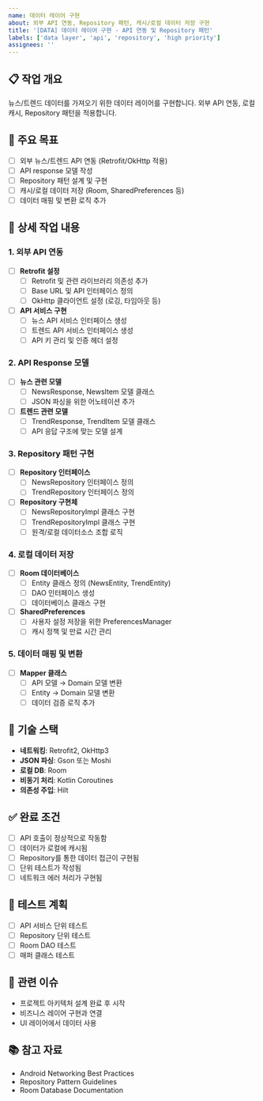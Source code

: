 ```yaml
---
name: 데이터 레이어 구현
about: 외부 API 연동, Repository 패턴, 캐시/로컬 데이터 저장 구현
title: '[DATA] 데이터 레이어 구현 - API 연동 및 Repository 패턴'
labels: ['data layer', 'api', 'repository', 'high priority']
assignees: ''
---
```


## 📋 작업 개요
뉴스/트렌드 데이터를 가져오기 위한 데이터 레이어를 구현합니다. 외부 API 연동, 로컬 캐시, Repository 패턴을 적용합니다.

## 🎯 주요 목표
- [ ] 외부 뉴스/트렌드 API 연동 (Retrofit/OkHttp 적용)
- [ ] API response 모델 작성
- [ ] Repository 패턴 설계 및 구현
- [ ] 캐시/로컬 데이터 저장 (Room, SharedPreferences 등)
- [ ] 데이터 매핑 및 변환 로직 추가

## 📝 상세 작업 내용

### 1. 외부 API 연동
- [ ] **Retrofit 설정**
  - [ ] Retrofit 및 관련 라이브러리 의존성 추가
  - [ ] Base URL 및 API 인터페이스 정의
  - [ ] OkHttp 클라이언트 설정 (로깅, 타임아웃 등)
- [ ] **API 서비스 구현**
  - [ ] 뉴스 API 서비스 인터페이스 생성
  - [ ] 트렌드 API 서비스 인터페이스 생성
  - [ ] API 키 관리 및 인증 헤더 설정

### 2. API Response 모델
- [ ] **뉴스 관련 모델**
  - [ ] NewsResponse, NewsItem 모델 클래스
  - [ ] JSON 파싱을 위한 어노테이션 추가
- [ ] **트렌드 관련 모델**
  - [ ] TrendResponse, TrendItem 모델 클래스
  - [ ] API 응답 구조에 맞는 모델 설계

### 3. Repository 패턴 구현
- [ ] **Repository 인터페이스**
  - [ ] NewsRepository 인터페이스 정의
  - [ ] TrendRepository 인터페이스 정의
- [ ] **Repository 구현체**
  - [ ] NewsRepositoryImpl 클래스 구현
  - [ ] TrendRepositoryImpl 클래스 구현
  - [ ] 원격/로컬 데이터소스 조합 로직

### 4. 로컬 데이터 저장
- [ ] **Room 데이터베이스**
  - [ ] Entity 클래스 정의 (NewsEntity, TrendEntity)
  - [ ] DAO 인터페이스 생성
  - [ ] 데이터베이스 클래스 구현
- [ ] **SharedPreferences**
  - [ ] 사용자 설정 저장을 위한 PreferencesManager
  - [ ] 캐시 정책 및 만료 시간 관리

### 5. 데이터 매핑 및 변환
- [ ] **Mapper 클래스**
  - [ ] API 모델 → Domain 모델 변환
  - [ ] Entity → Domain 모델 변환
  - [ ] 데이터 검증 로직 추가

## 🔧 기술 스택
- **네트워킹**: Retrofit2, OkHttp3
- **JSON 파싱**: Gson 또는 Moshi
- **로컬 DB**: Room
- **비동기 처리**: Kotlin Coroutines
- **의존성 주입**: Hilt

## ✅ 완료 조건
- [ ] API 호출이 정상적으로 작동함
- [ ] 데이터가 로컬에 캐시됨
- [ ] Repository를 통한 데이터 접근이 구현됨
- [ ] 단위 테스트가 작성됨
- [ ] 네트워크 에러 처리가 구현됨

## 🧪 테스트 계획
- [ ] API 서비스 단위 테스트
- [ ] Repository 단위 테스트  
- [ ] Room DAO 테스트
- [ ] 매퍼 클래스 테스트

## 🔗 관련 이슈
- 프로젝트 아키텍처 설계 완료 후 시작
- 비즈니스 레이어 구현과 연결
- UI 레이어에서 데이터 사용

## 📚 참고 자료
- Android Networking Best Practices
- Repository Pattern Guidelines
- Room Database Documentation